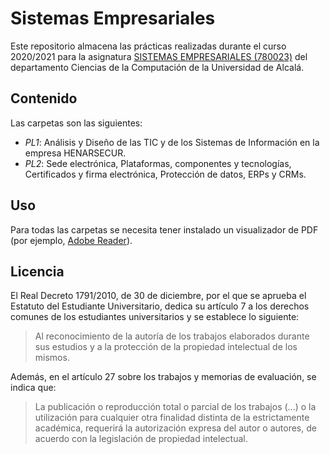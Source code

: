 # Sistemas Empresariales

Este repositorio almacena las prácticas realizadas durante el curso 2020/2021 para la asignatura [SISTEMAS EMPRESARIALES (780023)](https://www.uah.es/es/estudios/estudios-oficiales/grados/asignatura/Sistemas-Empresariales-780023/) del departamento Ciencias de la Computación de la Universidad de Alcalá.

## Contenido

Las carpetas son las siguientes:

- _PL1_: Análisis y Diseño de las TIC y de los Sistemas de Información en la empresa HENARSECUR.
- _PL2_: Sede electrónica, Plataformas, componentes y tecnologías, Certificados y firma electrónica, Protección de datos, ERPs y CRMs.

## Uso

Para todas las carpetas se necesita tener instalado un visualizador de PDF (por ejemplo, [Adobe Reader](https://get.adobe.com/es/reader/)).

## Licencia

El Real Decreto 1791/2010, de 30 de diciembre, por el que se aprueba el Estatuto del Estudiante Universitario, dedica su artículo 7 a los derechos comunes de los estudiantes universitarios y se establece lo siguiente:

> Al reconocimiento de la autoría de los trabajos elaborados durante sus estudios y a la protección de la propiedad intelectual de los mismos.

Además, en el artículo 27 sobre los trabajos y memorias de evaluación, se indica que:
> La publicación o reproducción total o parcial de los trabajos (...) o la utilización para cualquier otra finalidad distinta de la estrictamente académica, requerirá la autorización expresa del autor o autores, de acuerdo con la legislación de propiedad intelectual.
